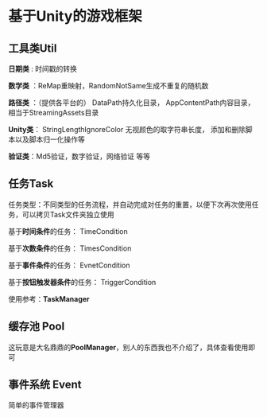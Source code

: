 # 基于Unity的游戏框架
## 工具类Util

<lio><b>日期类</b></lio> : 时间戳的转换

<lio><b>数学类</b></lio> ：ReMap重映射，RandomNotSame生成不重复的随机数

<lio><b>路径类</b></lio> ：（提供各平台的） DataPath持久化目录， AppContentPath内容目录，相当于StreamingAssets目录 

<lio><b>Unity类</b></lio>： StringLengthIgnoreColor 无视颜色的取字符串长度， 添加和删除脚本以及脚本归一化操作等

<lio><b>验证类</b></lio>：Md5验证，数字验证，网络验证 等等

## 任务Task

任务类型：不同类型的任务流程，并自动完成对任务的重置，以便下次再次使用任务，可以拷贝Task文件夹独立使用

基于<lio><b>时间条件</b></lio>的任务： TimeCondition

基于<lio><b>次数条件</b></lio>的任务</b></lio>： TimesCondition

基于<lio><b>事件条件</b></lio>的任务</b></lio>： EvnetCondition

基于<lio><b>按钮触发器条件</b></lio>的任务</b></lio>： TriggerCondition

使用参考：<lio><b>TaskManager</b></lio>

## 缓存池 Pool

这玩意是大名鼎鼎的<b>PoolManager</b>，别人的东西我也不介绍了，具体查看使用即可

## 事件系统 Event

简单的事件管理器

